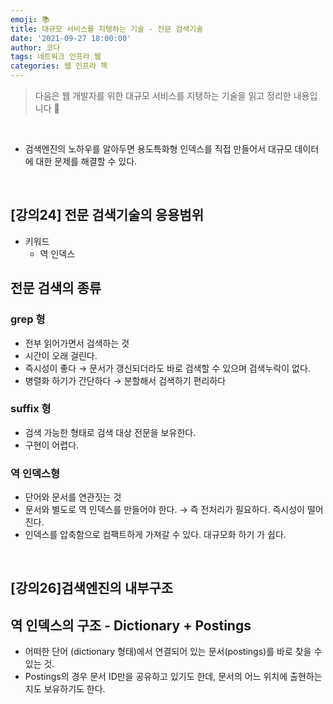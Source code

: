 ```yaml
---
emoji: 📚
title: 대규모 서비스를 지탱하는 기술 - 전문 검색기술
date: '2021-09-27 18:00:00'
author: 코다
tags: 네트워크 인프라 웹 
categories: 웹 인프라 책
---
```


> 다음은 웹 개발자를 위한 대규모 서비스를 지탱하는 기술을 읽고 정리한 내용입니다 🙌

<br>

- 검색엔진의 노하우를 알아두면 용도특화형 인덱스를 직접 만들어서 대규모 데이터에 대한 문제를 해결할 수 있다.

<br>

## [강의24] 전문 검색기술의 응용범위

- 키워드
    - 역 인덱스

## 전문 검색의 종류

### grep 형

- 전부 읽어가면서 검색하는 것
- 시간이 오래 걸린다.
- 즉시성이 좋다 → 문서가 갱신되더라도 바로 검색할 수 있으며 검색누락이 없다.
- 병렬화 하기가 간단하다 → 분할해서 검색하기 편리하다

### suffix 형

- 검색 가능한 형태로 검색 대상 전문을 보유한다.
- 구현이 어렵다.

### 역 인덱스형

- 단어와 문서를 연관짓는 것
- 문서와 별도로 역 인덱스를 만들어야 한다. → 즉 전처리가 필요하다. 즉시성이 떨어진다.
- 인덱스를 압축함으로 컴팩트하게 가져갈 수 있다. 대규모화 하기 가 쉽다.

<br>

## [강의26]검색엔진의 내부구조

## 역 인덱스의 구조 - Dictionary + Postings

- 어떠한 단어 (dictionary 형태)에서 연결되어 있는 문서(postings)를 바로 찾을 수 있는 것.
- Postings의 경우 문서 ID만을 공유하고 있기도 한데, 문서의 어느 위치에 출현하는지도 보유하기도 한다.

```toc
```